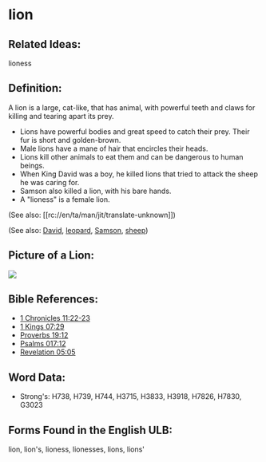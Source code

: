 # lion

## Related Ideas:

lioness


## Definition:

A lion is a large, cat-like, that has animal, with powerful teeth and claws for killing and tearing apart its prey.

* Lions have powerful bodies and great speed to catch their prey. Their fur is short and golden-brown.
* Male lions have a mane of hair that encircles their heads.
* Lions kill other animals to eat them and can be dangerous to human beings.
* When King David was a boy, he killed lions that tried to attack the sheep he was caring for.
* Samson also killed a lion, with his bare hands.
* A "lioness" is a female lion.

(See also: [[rc://en/ta/man/jit/translate-unknown]])

(See also: [David](../names/david.md), [leopard](../other/leopard.md), [Samson](../names/samson.md), [sheep](../other/sheep.md))

## Picture of a Lion:

<a href="https://content.bibletranslationtools.org/WycliffeAssociates/en_tw/raw/branch/master/PNGs/l/Lion_fc.png"><img src="https://content.bibletranslationtools.org/WycliffeAssociates/en_tw/raw/branch/master/PNGs/l/Lion_fc.png" ></a>

## Bible References:

* [1 Chronicles 11:22-23](rc://en/tn/help/1ch/11/22)
* [1 Kings 07:29](rc://en/tn/help/1ki/07/29)
* [Proverbs 19:12](rc://en/tn/help/pro/19/12)
* [Psalms 017:12](rc://en/tn/help/psa/017/12)
* [Revelation 05:05](rc://en/tn/help/rev/05/05)

## Word Data:

* Strong's: H738, H739, H744, H3715, H3833, H3918, H7826, H7830, G3023

## Forms Found in the English ULB:

lion, lion's, lioness, lionesses, lions, lions'


